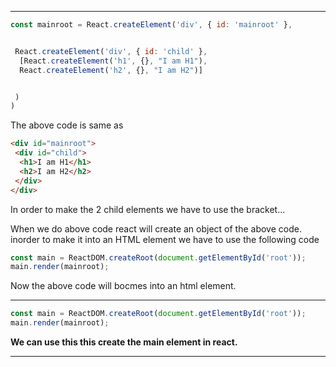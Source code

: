 ************************************************************************************************************************************

```javascript
const mainroot = React.createElement('div', { id: 'mainroot' },


 React.createElement('div', { id: 'child' },
  [React.createElement('h1', {}, "I am H1"),
  React.createElement('h2', {}, "I am H2")]


 )
)
```

The above code is same as 
```html
<div id="mainroot">
 <div id="child">
  <h1>I am H1</h1>
  <h2>I am H2</h2>
 </div>
</div>
```


In order to make the 2 child elements we have to use the bracket...

When we do above code react will create an object of the above code. inorder to make it into an HTML element we have to  use the following code

```javascript
const main = ReactDOM.createRoot(document.getElementById('root'));
main.render(mainroot);
```
Now the above code will bocmes into an html element.

************************************************************************************************************************************


```javascript
const main = ReactDOM.createRoot(document.getElementById('root'));
main.render(mainroot);
```


**We can use this this create the main element in react.**
***************************************************





